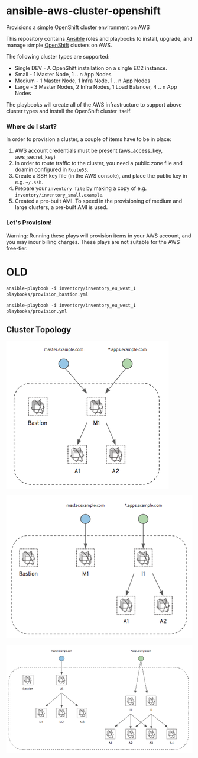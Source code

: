 # ansible-aws-cluster-openshift
Provisions a simple OpenShift cluster environment on AWS

This repository contains [Ansible](https://www.ansible.com/) roles and
playbooks to install, upgrade, and manage simple
[OpenShift](https://www.openshift.com/) clusters on AWS.

The following cluster types are supported:

* Single DEV - A OpenShift installation on a single EC2 instance.
* Small - 1 Master Node, 1 .. n App Nodes
* Medium - 1 Master Node, 1 Infra Node, 1 .. n App Nodes
* Large - 3 Master Nodes, 2 Infra Nodes, 1 Load Balancer, 4 .. n App Nodes

The playbooks will create all of the AWS infrastructure to support above cluster types and install the OpenShift cluster itself.

### Where do I start?

In order to provision a cluster, a couple of items have to be in place:

1) AWS account credentials must be present (aws_access_key, aws_secret_key)
2) In order to route traffic to the cluster, you need a public zone file and doamin configured in `Route53`.
3) Create a SSH key file (in the AWS console), and place the public key in e.g. `~/.ssh`.
4) Prepare your `inventory file` by making a copy of e.g. `inventory/inventory_small.example`.
5) Created a pre-built AMI. To speed in the provisioning of medium and large clusters, a pre-built AMI is used.


### Let's Provision!

Warning:  Running these plays will provision items in your AWS account, and you may incur billing charges. These plays are not suitable for the AWS free-tier.



# OLD


```shell
ansible-playbook -i inventory/inventory_eu_west_1 playbooks/provision_bastion.yml
```


```shell
ansible-playbook -i inventory/inventory_eu_west_1 playbooks/provision.yml
```


## Cluster Topology

![Small Cluster](./docs/small-openshift.png)


![Medium Cluster](./docs/medium-openshift.png)


![HA Cluster](./docs/large-openshift.png)